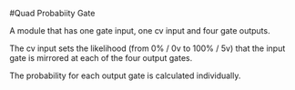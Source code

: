 #Quad Probabiity Gate

A module that has one gate input, one cv input and four gate outputs. 

The cv input sets the likelihood (from 0% / 0v to 100% / 5v) that the input gate is mirrored at each of the four output gates. 

The probability for each output gate is calculated individually. 
